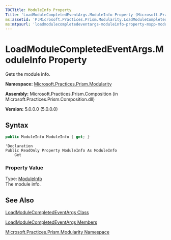 ```yaml
---
TOCTitle: ModuleInfo Property
Title: 'LoadModuleCompletedEventArgs.ModuleInfo Property (Microsoft.Practices.Prism.Modularity)'
ms:assetid: 'P:Microsoft.Practices.Prism.Modularity.LoadModuleCompletedEventArgs.ModuleInfo'
ms:mtpsurl: 'loadmodulecompletedeventargs-moduleinfo-property-mspp-modularity.md'
---
```



# LoadModuleCompletedEventArgs.ModuleInfo Property

Gets the module info.

**Namespace:** [Microsoft.Practices.Prism.Modularity](/patterns-practices/reference/mspp-regions-namespace)

**Assembly:** Microsoft.Practices.Prism.Composition (in Microsoft.Practices.Prism.Composition.dll)

**Version:** 5.0.0.0 (5.0.0.0)

## Syntax

```C#
public ModuleInfo ModuleInfo { get; }
```
```VB
'Declaration
Public ReadOnly Property ModuleInfo As ModuleInfo
	Get
```

### Property Value

Type: [ModuleInfo](/patterns-practices/reference/moduleinfo-class-mspp-modularity)  
The module info.

## See Also

[LoadModuleCompletedEventArgs Class](/patterns-practices/reference/loadmodulecompletedeventargs-class-mspp-mefextensions-modularity)
 
[LoadModuleCompletedEventArgs Members](/patterns-practices/reference/loadmodulecompletedeventargs-members-mspp-mefextensions-modularity)

[Microsoft.Practices.Prism.Modularity Namespace](/patterns-practices/reference/mspp-regions-namespace)
